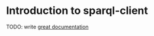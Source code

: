 # Introduction to sparql-client

TODO: write [great documentation](http://jacobian.org/writing/what-to-write/)
